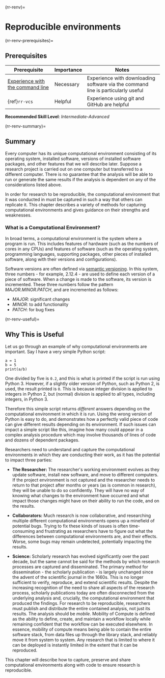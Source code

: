 (rr-renv)=
# Reproducible environments

(rr-renv-prerequisites)=
## Prerequisites

| Prerequisite                                                                                  | Importance | Notes                                                                                    |
| --------------------------------------------------------------------------------------------- | ---------- | ---------------------------------------------------------------------------------------- |
| [Experience with the command line](https://programminghistorian.org/en/lessons/intro-to-bash) | Necessary  | Experience with downloading software via the command line is particularly useful         |
| {ref}`rr-vcs`                                           | Helpful    | Experience using git and GitHub are helpful |

**Recommended Skill Level**: _Intermediate-Advanced_

(rr-renv-summary)=
## Summary

Every computer has its unique computational environment consisting of its operating system, installed software, versions of installed software packages, and other features that we will describe later.
Suppose a research project is carried out on one computer but transferred to a different computer. 
There is no guarantee that the analysis will be able to run or generate the same results if the analysis is dependent on any of the considerations listed above.

In order for research to be reproducible, the computational environment that it was conducted in must be captured in such a way that others can replicate it.
This chapter describes a variety of methods for capturing computational environments and gives guidance on their strengths and weaknesses.

### What is a Computational Environment?

In broad terms, a computational environment is the system where a program is run.
This includes features of hardware (such as the numbers of cores in any CPUs) and features of software (such as the operating system, programming languages, supporting packages, other pieces of installed software, along with their versions and configurations).

Software versions are often defined via [semantic versioning](https://semver.org).
In this system, three numbers - for example, 2.12.4 - are used to define each version of a piece of software. 
When a change is made to the software, its version is incremented.
These three numbers follow the pattern _MAJOR.MINOR.PATCH_, and are incremented as follows:

- *MAJOR*: significant changes
- *MINOR*: to add functionality
- *PATCH*: for bug fixes

(rr-renv-useful)=
## Why This is Useful

Let us go through an example of why computational environments are important. 
Say I have a very simple Python script:

```
a = 1
b = 5
print(a/b)
```

One divided by five is `0.2`, and this is what is printed if the script is run using Python 3.
However, if a slightly older version of Python, such as Python 2, is used, the result printed is `0`.
This is because integer division is applied to
integers in Python 2, but (normal) division is applied to all types, including integers, in Python 3.

Therefore this simple script returns _different_ answers depending on the computational environment in which it is run.
Using the wrong version of Python is easy to do, and demonstrates how a perfectly valid piece of code can
give different results depending on its environment.
If such issues can impact a simple script like this, imagine how many could appear in a complex analysis procedure which may involve thousands of lines of code and dozens of dependent packages.

Researchers need to understand and capture the computational environments in which they are conducting their work, as it has the potential to impact three parties:

- **The Researcher:**
  The researcher's working environment evolves as they update software, install new software, and move to different computers.
  If the project environment is not captured and the researcher needs to return to that project after months or years (as is common in research), they will be unable to do so confidently. 
  They will have no way of knowing what changes to the environment have occurred and what impact those changes might have on their ability to run the code, and on the results.

- **Collaborators:**
  Much research is now collaborative, and researching multiple different computational environments opens up a minefield of potential bugs.
  Trying to fix these kinds of issues is often time-consuming and frustrating as researchers have to figure out what the differences between computational environments are, and their effects.
  Worse, some bugs may remain undetected, potentially impacting the results.

- **Science:**
  Scholarly research has evolved significantly over the past decade, but the same cannot be said for the methods by which research processes are captured and disseminated.
  The primary method for dissemination - the scholarly publication - is largely unchanged since the advent of the scientific journal in the 1660s.
  This is no longer sufficient to verify, reproduce, and extend scientific results.
  Despite the increasing recognition of the need to share all aspects of the research process, scholarly publications today are often disconnected from the underlying analysis and, crucially, the computational environment that produced the findings.
  For research to be reproducible, researchers must publish and distribute the entire contained analysis, not just its results. 
  The analysis should be _mobile_.
  Mobility of Compute is defined as the ability to define, create, and maintain a workflow locally while remaining confident that the workflow can be executed elsewhere.
  In essence, mobility of compute means being able to contain the entire software stack, from data files up through the library stack, and reliably move it from system to system.
  Any research that is limited to where it can be deployed is instantly limited in the extent that it can be reproduced.

This chapter will describe how to capture, preserve and share computational environments along with code to ensure research is reproducible.
